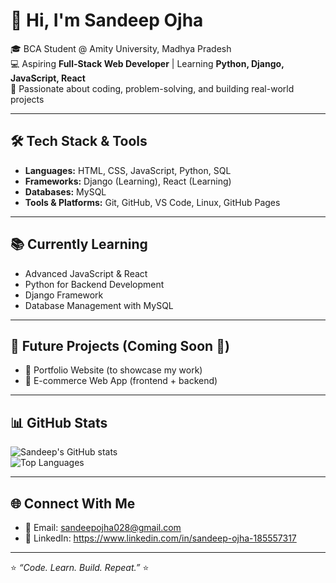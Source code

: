 # 👋 Hi, I'm Sandeep Ojha  

🎓 BCA Student @ Amity University, Madhya Pradesh  
💻 Aspiring **Full-Stack Web Developer** | Learning **Python, Django, JavaScript, React**  
🚀 Passionate about coding, problem-solving, and building real-world projects  

---

## 🛠️ Tech Stack & Tools
- **Languages:** HTML, CSS, JavaScript, Python, SQL  
- **Frameworks:** Django (Learning), React (Learning)  
- **Databases:** MySQL  
- **Tools & Platforms:** Git, GitHub, VS Code, Linux, GitHub Pages  

---

## 📚 Currently Learning
- Advanced JavaScript & React  
- Python for Backend Development  
- Django Framework  
- Database Management with MySQL  

---


## 📌 Future Projects (Coming Soon 🚀)
- 🌟 Portfolio Website (to showcase my work)  
- 🌟 E-commerce Web App (frontend + backend)  

---

## 📊 GitHub Stats
![Sandeep's GitHub stats](https://github-readme-stats.vercel.app/api?username=SandeepOjha1&show_icons=true&theme=radical)  
![Top Languages](https://github-readme-stats.vercel.app/api/top-langs/?username=SandeepOjha1&layout=compact&theme=radical)

---

## 🌐 Connect With Me
- 📧 Email: sandeepojha028@gmail.com  
- 💼 LinkedIn: https://www.linkedin.com/in/sandeep-ojha-185557317 

---

⭐️ *“Code. Learn. Build. Repeat.”* ⭐️
